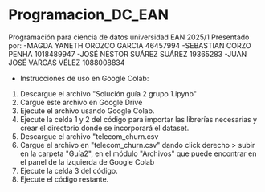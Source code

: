 # Programacion_DC_EAN
Programación para ciencia de datos universidad EAN 2025/1
Presentado por:
-MAGDA YANETH OROZCO GARCIA 46457994
-SEBASTIAN CORZO PENHA 1018489947
-JOSÉ NÉSTOR SUÁREZ SUÁREZ 19365283
-JUAN JOSÉ VARGAS VÉLEZ 1088008834

* Instrucciones de uso en Google Colab:
1. Descargue el archivo "Solución guía 2 grupo 1.ipynb"
2. Cargue este archivo en Google Drive
3. Ejecute el archivo usando Google Colab. 
4. Ejecute la celda 1 y 2 del código para importar las librerías necesarias y crear el directorio donde se incorporará el dataset.
5. Descargue el archivo "telecom_churn.csv
6. Cargue el archivo en "telecom_churn.csv" dando click derecho > subir en la carpeta "Guía2", en el módulo "Archivos" que puede encontrar en el panel de la izquierda de Google Colab
7. Ejecute la celda 3 del código.
8. Ejecute el código restante.
